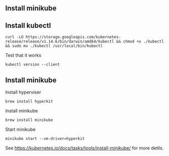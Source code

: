 ## Install minikube

## Install kubectl 

```
curl -LO https://storage.googleapis.com/kubernetes-release/release/v1.14.6/bin/darwin/amd64/kubectl && chmod +x ./kubectl && sudo mv ./kubectl /usr/local/bin/kubectl
```
Test that it works
```
kubectl version --client
```

## Install minikube

Install hyperviser
```
brew install hyperkit
```
Install minikube
```
brew install minikube
```
Start minikube
``` 
minikube start --vm-driver=hyperkit
```

See https://kubernetes.io/docs/tasks/tools/install-minikube/ for more detils.
